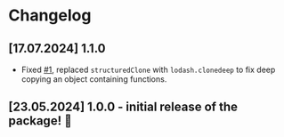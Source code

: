 # Changelog

## [17.07.2024] 1.1.0

- Fixed [#1](https://github.com/highcharts/highcharts-svelte/issues/1), replaced `structuredClone` with `lodash.clonedeep` to fix deep copying an object containing functions.

## [23.05.2024] 1.0.0 - initial release of the package! 🎉
